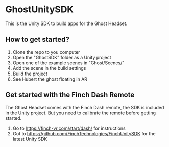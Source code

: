 # GhostUnitySDK

This is the Unity SDK to build apps for the Ghost Headset.

## How to get started?

1. Clone the repo to you computer
2. Open the "GhostSDK" folder as a Unity project
3. Open one of the example scenes in "Ghost/Scenes/"
4. Add the scene in the build settings
5. Build the project
6. See Hubert the ghost floating in AR

## Get started with the Finch Dash Remote

The Ghost Headset comes with the Finch Dash remote, the SDK is included in the Unity project. But you need to calibrate the remote before getting started.

1. Go to https://finch-vr.com/start/dash/ for instructions
2. Got to https://github.com/FinchTechnologies/FinchUnitySDK for the latest Unity SDK

